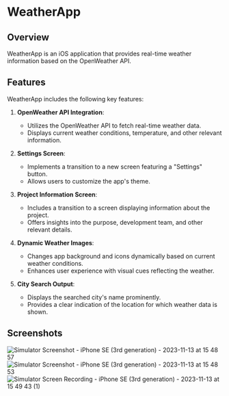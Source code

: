 # WeatherApp

## Overview

WeatherApp is an iOS application that provides real-time weather information based on the OpenWeather API. 

## Features

WeatherApp includes the following key features:

1. **OpenWeather API Integration**:
   - Utilizes the OpenWeather API to fetch real-time weather data.
   - Displays current weather conditions, temperature, and other relevant information.

2. **Settings Screen**:
   - Implements a transition to a new screen featuring a "Settings" button.
   - Allows users to customize the app's theme.

3. **Project Information Screen**:
   - Includes a transition to a screen displaying information about the project.
   - Offers insights into the purpose, development team, and other relevant details.

4. **Dynamic Weather Images**:
   - Changes app background and icons dynamically based on current weather conditions.
   - Enhances user experience with visual cues reflecting the weather.

5. **City Search Output**:
   - Displays the searched city's name prominently.
   - Provides a clear indication of the location for which weather data is shown.

## Screenshots

![Simulator Screenshot - iPhone SE (3rd generation) - 2023-11-13 at 15 48 57](https://github.com/StasyaOmak/Test_Code-Storybord/assets/127408467/2aed66d1-40e0-4b91-af6c-d7a437df36fd) ![Simulator Screenshot - iPhone SE (3rd generation) - 2023-11-13 at 15 48 53](https://github.com/StasyaOmak/Test_Code-Storybord/assets/127408467/211b210d-6dec-4887-af9b-5ca23b4dcea9) ![Simulator Screen Recording - iPhone SE (3rd generation) - 2023-11-13 at 15 49 43 (1)](https://github.com/StasyaOmak/Test_Code-Storybord/assets/127408467/57578b5b-3b0d-46ff-a3e0-57c0e3617a7b)
